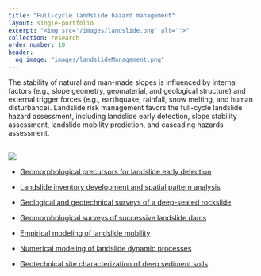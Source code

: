 ```yaml
---
title: "Full-cycle landslide hazard management"
layout: single-portfolio
excerpt: "<img src='/images/landslide.png' alt=''>"
collection: research
order_number: 10
header: 
  og_image: "images/landslideManagement.png"
---
```


The stability of natural and man-made slopes is influenced by internal factors (e.g., slope geometry, geomaterial, and geological structure) and external trigger forces (e.g., earthquake, rainfall, snow melting, and human disturbance). Landslide risk management favors the full-cycle landslide hazard assessment, including landslide early detection, slope stability assessment, landslide mobility prediction, and cascading hazards assessment.

<br/><img src='/images/landslideManagement.png'>

* [Geomorphological precursors for landslide early detection](/posts/2022-08-25-landslide-precursors)

* [Landslide inventory development and spatial pattern analysis](/posts/2018-02-19-landslide-Jiuzhaigou) 

* [Geological and geotechnical surveys of a deep-seated rockslide](/posts/2018-04-15-landslide-DGB)

* [Geomorphological surveys of successive landslide dams](/posts/2018-06-30-landslide-dams)

* [Empirical modeling of landslide mobility](/posts/2017-07-08-landslide-mobility)

* [Numerical modeling of landslide dynamic processes](/posts/2021-08-14-landslide-DEM)

* [Geotechnical site characterization of deep sediment soils](/posts/2021-07-15-deep-soil-DPT)
